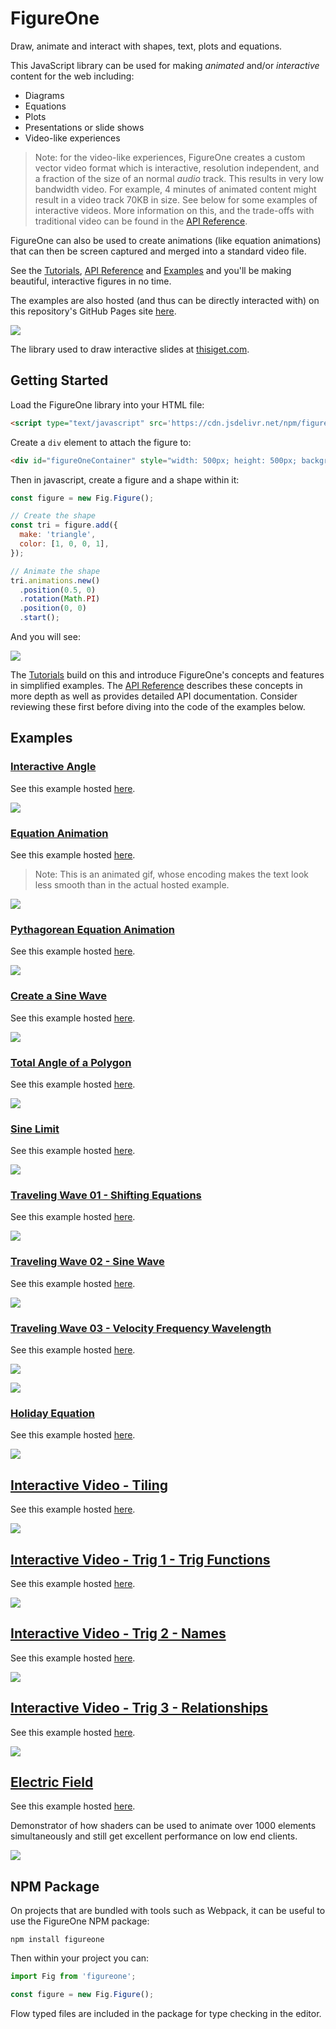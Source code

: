 # FigureOne

Draw, animate and interact with shapes, text, plots and equations.


This JavaScript library can be used for making *animated* and/or *interactive* content for the web including:
* Diagrams
* Equations
* Plots
* Presentations or slide shows
* Video-like experiences

> Note: for the video-like experiences, FigureOne creates a custom vector video format which is interactive, resolution independent, and a fraction of the size of an normal *audio* track. This results in very low bandwidth video. For example, 4 minutes of animated content might result in a video track 70KB in size. See below for some examples of interactive videos. More information on this, and the trade-offs with traditional video can be found in the [API Reference](https://airladon.github.io/FigureOne/api/#interactive-video).

FigureOne can also be used to create animations (like equation animations) that can then be screen captured and merged into a standard video file.


See the [Tutorials](./docs/tutorials), [API Reference](https://airladon.github.io/FigureOne/api/) and [Examples](./docs/examples) and you'll be making beautiful, interactive figures in no time.

The examples are also hosted (and thus can be directly interacted with) on this repository's GitHub Pages site [here](https://airladon.github.io/FigureOne/).

![](docs/summary.gif)

The library used to draw interactive slides at <a href="https://www.thisiget.com">thisiget.com</a>.

## Getting Started

Load the FigureOne library into your HTML file:

```html
<script type="text/javascript" src='https://cdn.jsdelivr.net/npm/figureone@0.10.9/figureone.min.js'></script>
```

Create a `div` element to attach the figure to:
```html
<div id="figureOneContainer" style="width: 500px; height: 500px; background-color: white;"></div>
```

Then in javascript, create a figure and a shape within it:

```js
const figure = new Fig.Figure();

// Create the shape
const tri = figure.add({
  make: 'triangle',
  color: [1, 0, 0, 1],
});

// Animate the shape
tri.animations.new()
  .position(0.5, 0)
  .rotation(Math.PI)
  .position(0, 0)
  .start();

```

And you will see:

![](./docs/example.gif)

The [Tutorials](./docs/tutorials) build on this and introduce FigureOne's concepts and features in simplified examples. The [API Reference](https://airladon.github.io/FigureOne/api/) describes these concepts in more depth as well as provides detailed API documentation. Consider reviewing these first before diving into the code of the examples below.

## Examples

### **[Interactive Angle](./docs/examples/Interactive%20Angle)**

See this example hosted [here](https://airladon.github.io/FigureOne/examples/Interactive%20Angle/index.html).

![](docs/examples/Interactive%20Angle/example.gif)

### **[Equation Animation](./docs/examples/Equation%20Animation)**

See this example hosted [here](https://airladon.github.io/FigureOne/examples/Equation%20Animation/index.html).

> Note: This is an animated gif, whose encoding makes the text look less smooth than in the actual hosted example.

![](docs/examples/Equation%20Animation/example.gif)

### **[Pythagorean Equation Animation](./docs/examples/Pythagorean%20Theorem)**

See this example hosted [here](https://airladon.github.io/FigureOne/examples/Pythagorean%20Theorem/index.html).

![](docs/examples/Pythagorean%20Theorem/example.gif)

### **[Create a Sine Wave](./docs/examples/Sine%20Wave)**

See this example hosted [here](https://airladon.github.io/FigureOne/examples/Sine%20Wave/index.html).

![](docs/examples/Sine%20Wave/example.gif)

### **[Total Angle of a Polygon](./docs/examples/Total%20Angle%20of%20a%20Polygon)**

See this example hosted [here](https://airladon.github.io/FigureOne/examples/Total%20Angle%20of%20a%20Polygon/index.html).

![](docs/examples/Total%20Angle%20of%20a%20Polygon/example.gif)

### **[Sine Limit](./docs/examples/Sine%20Limit)**

See this example hosted [here](https://airladon.github.io/FigureOne/examples/Sine%20Limit/index.html).

![](docs/examples/Sine%20Limit/example.gif)

### **[Traveling Wave 01 - Shifting Equations](./docs/examples/Traveling%20Wave%2001%20-%20Shifting%20Equations)**

See this example hosted [here](https://airladon.github.io/FigureOne/examples/Traveling%20Wave%2001%20-%20Shifting%20Equations/index.html).

![](docs/examples/Traveling%20Wave%2001%20-%20Shifting%20Equations/example.gif)

### **[Traveling Wave 02 - Sine Wave](./docs/examples/Traveling%20Wave%2002%20-%20Sine%20Waves)**

See this example hosted [here](https://airladon.github.io/FigureOne/examples/Traveling%20Wave%2002%20-%20Sine%20Waves/index.html).

![](docs/examples/Traveling%20Wave%2002%20-%20Sine%20Waves/example.gif)

### **[Traveling Wave 03 - Velocity Frequency Wavelength](./docs/examples/Traveling%20Wave%2003%20-%20Velocity%20Frequency%20Wavelength)**

See this example hosted [here](https://airladon.github.io/FigureOne/examples/Traveling%20Wave%2003%20-%20Velocity%20Frequency%20Wavelength/index.html).

![](docs/examples/Traveling%20Wave%2003%20-%20Velocity%20Frequency%20Wavelength/example1.gif)

![](docs/examples/Traveling%20Wave%2003%20-%20Velocity%20Frequency%20Wavelength/example2.gif)

### **[Holiday Equation](./docs/examples/Holiday%20Equation)**

See this example hosted [here](https://airladon.github.io/FigureOne/examples/Holiday%20Equation/index.html).

![](docs/examples/Holiday%20Equation/example.gif)


## **[Interactive Video - Tiling](docs/examples/Interactive%20Video%20-%20Tiling)**

See this example hosted [here](https://airladon.github.io/FigureOne/examples/Interactive%20Video%20-%20Tiling/index.html).

![](docs/examples/Interactive%20Video%20-%20Tiling/example.gif)

## **[Interactive Video - Trig 1 - Trig Functions](docs/examples/Interactive%20Video%20-%20Trig%201%20-%20Trig%20Functions)**

See this example hosted [here](https://airladon.github.io/FigureOne/examples/Interactive%20Video%20-%20Trig%201%20-%20Trig%20Functions/index.html).

![](docs/examples/Interactive%20Video%20-%20Trig%201%20-%20Trig%20Functions/example.gif)


## **[Interactive Video - Trig 2 - Names](docs/examples/Interactive%20Video%20-%20Trig%202%20-%20Names)**

See this example hosted [here](https://airladon.github.io/FigureOne/examples/Interactive%20Video%20-%20Trig%202%20-%20Names/index.html).

![](docs/examples/Interactive%20Video%20-%20Trig%202%20-%20Names/example.gif)

## **[Interactive Video - Trig 3 - Relationships](docs/examples/Interactive%20Video%20-%20Trig%203%20-%20Relationships)**

See this example hosted [here](https://airladon.github.io/FigureOne/examples/Interactive%20Video%20-%20Trig%203%20-%20Relationships/index.html).

![](docs/examples/Interactive%20Video%20-%20Trig%203%20-%20Relationships/example.gif)

## **[Electric Field](Electric%20Field)**

See this example hosted [here](https://airladon.github.io/FigureOne/examples/Electric%20Field/index.html).

Demonstrator of how shaders can be used to animate over 1000 elements simultaneously and still get excellent performance on low end clients.

![](docs/examples/Electric%20Field/example.gif)

## NPM Package

On projects that are bundled with tools such as Webpack, it can be useful to use the FigureOne NPM package:

`npm install figureone`

Then within your project you can:

```js
import Fig from 'figureone';

const figure = new Fig.Figure();
```

Flow typed files are included in the package for type checking in the editor.

